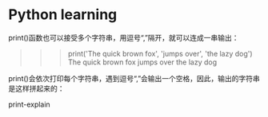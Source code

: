 # Python learning
print()函数也可以接受多个字符串，用逗号“,”隔开，就可以连成一串输出：

>>> print('The quick brown fox', 'jumps over', 'the lazy dog')
The quick brown fox jumps over the lazy dog

print()会依次打印每个字符串，遇到逗号“,”会输出一个空格，因此，输出的字符串是这样拼起来的：

print-explain
